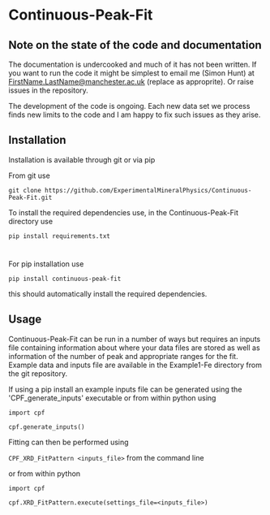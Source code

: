 # Continuous-Peak-Fit

## Note on the state of the code and documentation
The documentation is undercooked and much of it has not been written. If you want to run the code it might be simplest to email me (Simon Hunt) at FirstName.LastName@manchester.ac.uk (replace as approprite). Or raise issues in the repository.

The development of the code is ongoing. Each new data set we process finds new limits to the code and I am happy to fix such issues as they arise.


## Installation

Installation is available through git or via pip

From git use

`git clone https://github.com/ExperimentalMineralPhysics/Continuous-Peak-Fit.git`

To install the required dependencies use, in the Continuous-Peak-Fit directory use 

`pip install requirements.txt`

# 

For pip installation use

`pip install continuous-peak-fit`

this should automatically install the required dependencies.


## Usage

Continuous-Peak-Fit can be run in a number of ways but requires an inputs file containing information about where your 
data files are stored as well as information of the number of peak and appropriate ranges for the fit. Example data and 
inputs file are available in the Example1-Fe directory from the git repository. 

If using a pip install an example inputs file can be generated using the 'CPF_generate_inputs' executable or from within
 python using

`import cpf`

`cpf.generate_inputs()`

Fitting can then be performed using 

`CPF_XRD_FitPattern <inputs_file>` from the command line

or from within python

`import cpf`

`cpf.XRD_FitPattern.execute(settings_file=<inputs_file>)`

